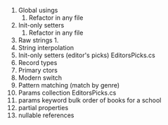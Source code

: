 1. Global usings
   1. Refactor in any file
2. Init-only setters
   1. Refactor in any file
3. Raw strings
   1. 
4. String interpolation
5. Init-only setters (editor's picks) EditorsPicks.cs
6. Record types
7. Primary ctors 
8. Modern switch
9. Pattern matching (match by genre)
10. Params collection EditorsPicks.cs
11. params keyword bulk order of books for a school
12. partial properties
13. nullable references
 
